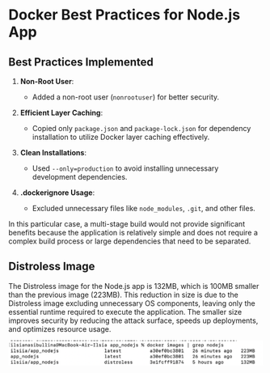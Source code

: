 # Docker Best Practices for Node.js App

## Best Practices Implemented

1. **Non-Root User**:

   - Added a non-root user (`nonrootuser`) for better security.

2. **Efficient Layer Caching**:

   - Copied only `package.json` and `package-lock.json` for dependency installation to utilize Docker layer caching effectively.

3. **Clean Installations**:

   - Used `--only=production` to avoid installing unnecessary development dependencies.

4. **.dockerignore Usage**:
   - Excluded unnecessary files like `node_modules`, `.git`, and other files.

In this particular case, a multi-stage build would not provide significant benefits because the application is relatively simple and does not require a
complex build process or large dependencies that need to be separated.

## Distroless Image

The Distroless image for the Node.js app is 132MB, which is 100MB smaller than the previous image (223MB). This
reduction in size is due to the Distroless image excluding unnecessary OS components, leaving only the essential
runtime required to execute the application. The smaller size improves security by reducing the attack surface,
speeds up deployments, and optimizes resource usage.

![Docker Image Size](./nodejs_images_size.png)
